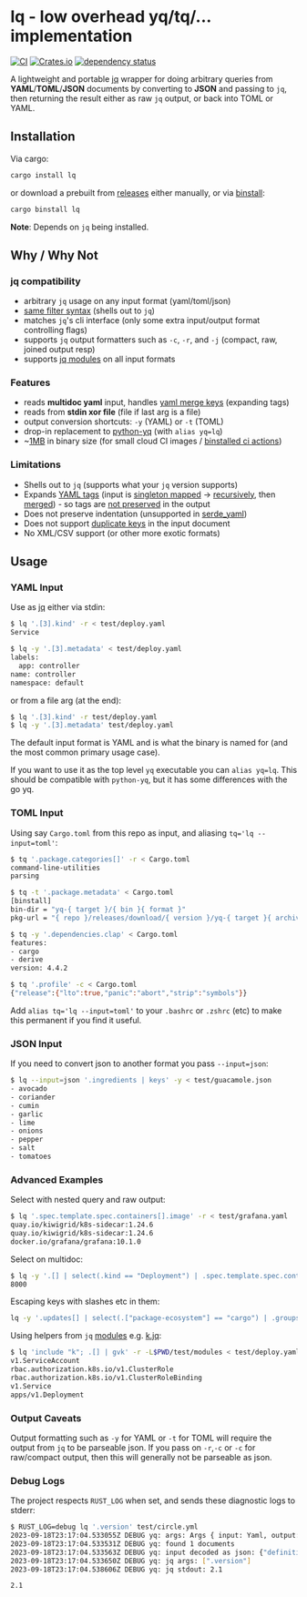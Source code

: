 # lq - low overhead yq/tq/... implementation
[![CI](https://github.com/clux/lq/actions/workflows/release.yml/badge.svg)](https://github.com/clux/lq/actions/workflows/release.yml)
[![Crates.io](https://img.shields.io/crates/v/lq.svg)](https://crates.io/crates/lq)
[![dependency status](https://deps.rs/repo/github/clux/lq/status.svg)](https://deps.rs/repo/github/clux/lq)

A lightweight and portable [jq](https://jqlang.github.io/jq/) wrapper for doing arbitrary queries from **YAML**/**TOML**/**JSON** documents by converting to **JSON** and passing to `jq`, then returning the result either as raw `jq` output, or back into TOML or YAML.

## Installation

Via cargo:

```sh
cargo install lq
```

or download a prebuilt from [releases](https://github.com/clux/lq/releases) either manually, or via [binstall](https://github.com/cargo-bins/cargo-binstall):

```sh
cargo binstall lq
```

**Note**: Depends on `jq` being installed.

## Why / Why Not

### jq compatibility

- arbitrary `jq` usage on any input format (yaml/toml/json)
- [same filter syntax](https://jqlang.github.io/jq/manual/#basic-filters) (shells out to `jq`)
- matches `jq`'s cli interface (only some extra input/output format controlling flags)
- supports `jq` output formatters such as `-c`, `-r`, and `-j` (compact, raw, joined output resp)
- supports [jq modules](https://jqlang.github.io/jq/manual/#modules) on all input formats

### Features

- reads __multidoc yaml__ input, handles [yaml merge keys](https://yaml.org/type/merge.html) (expanding tags)
- reads from __stdin xor file__ (file if last arg is a file)
- output conversion shortcuts: `-y` (YAML) or `-t` (TOML)
- drop-in replacement to [python-yq](https://kislyuk.github.io/yq/) (with `alias yq=lq`)
- ~[1MB](https://github.com/clux/lq/releases/latest) in binary size (for small cloud CI images / [binstalled ci actions](https://github.com/cargo-bins/cargo-binstall#faq))

### Limitations

- Shells out to `jq` (supports what your `jq` version supports)
- Expands [YAML tags](https://yaml.org/spec/1.2-old/spec.html#id2764295) (input is [singleton mapped](https://docs.rs/serde_yaml/latest/serde_yaml/with/singleton_map/index.html) -> [recursively](https://docs.rs/serde_yaml/latest/serde_yaml/with/singleton_map_recursive/index.html), then [merged](https://docs.rs/serde_yaml/latest/serde_yaml/value/enum.Value.html#method.apply_merge)) - so tags are [not preserved](https://github.com/clux/lq/issues/12) in the output
- Does not preserve indentation (unsupported in [serde_yaml](https://github.com/dtolnay/serde-yaml/issues/337))
- Does not support [duplicate keys](https://github.com/clux/lq/issues/14) in the input document
- No XML/CSV support (or other more exotic formats)

## Usage

### YAML Input

Use as [jq](https://jqlang.github.io/jq/tutorial/) either via stdin:

```sh
$ lq '.[3].kind' -r < test/deploy.yaml
Service

$ lq -y '.[3].metadata' < test/deploy.yaml
labels:
  app: controller
name: controller
namespace: default
```

or from a file arg (at the end):

```sh
$ lq '.[3].kind' -r test/deploy.yaml
$ lq -y '.[3].metadata' test/deploy.yaml
```

The default input format is YAML and is what the binary is named for (and the most common primary usage case).

If you want to use it as the top level `yq` executable you can `alias yq=lq`. This should be compatible with `python-yq`, but it has some differences with the go yq.

### TOML Input

Using say `Cargo.toml` from this repo as input, and aliasing `tq='lq --input=toml'`:

```sh
$ tq '.package.categories[]' -r < Cargo.toml
command-line-utilities
parsing

$ tq -t '.package.metadata' < Cargo.toml
[binstall]
bin-dir = "yq-{ target }/{ bin }{ format }"
pkg-url = "{ repo }/releases/download/{ version }/yq-{ target }{ archive-suffix }"

$ tq -y '.dependencies.clap' < Cargo.toml
features:
- cargo
- derive
version: 4.4.2

$ tq '.profile' -c < Cargo.toml
{"release":{"lto":true,"panic":"abort","strip":"symbols"}}
```

Add `alias tq='lq --input=toml'` to your `.bashrc` or `.zshrc` (etc) to make this permanent if you find it useful.

### JSON Input

If you need to convert json to another format you pass `--input=json`:

```sh
$ lq --input=json '.ingredients | keys' -y < test/guacamole.json
- avocado
- coriander
- cumin
- garlic
- lime
- onions
- pepper
- salt
- tomatoes
```

### Advanced Examples
Select with nested query and raw output:

```sh
$ lq '.spec.template.spec.containers[].image' -r < test/grafana.yaml
quay.io/kiwigrid/k8s-sidecar:1.24.6
quay.io/kiwigrid/k8s-sidecar:1.24.6
docker.io/grafana/grafana:10.1.0
```

Select on multidoc:

```sh
$ lq -y '.[] | select(.kind == "Deployment") | .spec.template.spec.containers[0].ports[0].containerPort' test/deploy.yaml
8000
```

Escaping keys with slashes etc in them:

```sh
lq -y '.updates[] | select(.["package-ecosystem"] == "cargo") | .groups' .github/dependabot.yml
```

Using helpers from `jq` [modules](https://jqlang.github.io/jq/manual/#modules) e.g. [k.jq](https://github.com/clux/lq/blob/main/test/modules/k.jq):

```sh
$ lq 'include "k"; .[] | gvk' -r -L$PWD/test/modules < test/deploy.yaml
v1.ServiceAccount
rbac.authorization.k8s.io/v1.ClusterRole
rbac.authorization.k8s.io/v1.ClusterRoleBinding
v1.Service
apps/v1.Deployment
```

### Output Caveats

Output formatting such as `-y` for YAML or `-t` for TOML will require the output from `jq` to be parseable json.
If you pass on `-r`,`-c` or `-c` for raw/compact output, then this will generally not be parseable as json.

### Debug Logs

The project respects `RUST_LOG` when set, and sends these diagnostic logs to stderr:

```sh
$ RUST_LOG=debug lq '.version' test/circle.yml
2023-09-18T23:17:04.533055Z DEBUG yq: args: Args { input: Yaml, output: Jq, yaml_output: false, toml_output: false, in_place: false, jq_query: ".version", file: Some("test/circle.yml"), compact_output: false, raw_output: false, join_output: false, modules: None }
2023-09-18T23:17:04.533531Z DEBUG yq: found 1 documents
2023-09-18T23:17:04.533563Z DEBUG yq: input decoded as json: {"definitions":{"filters":{"on_every_commit":{"tags":{"only":"/.*/"}},"on_tag":{"branches":{"ignore":"/.*/"},"tags":{"only":"/v[0-9]+(\\.[0-9]+)*/"}}},"steps":[{"step":{"command":"chmod a+w . && cargo build --release","name":"Build binary"}},{"step":{"command":"rustc --version; cargo --version; rustup --version","name":"Version information"}}]},"jobs":{"build":{"docker":[{"image":"clux/muslrust:stable"}],"environment":{"IMAGE_NAME":"lq"},"resource_class":"xlarge","steps":["checkout",{"run":{"command":"rustc --version; cargo --version; rustup --version","name":"Version information"}},{"run":{"command":"chmod a+w . && cargo build --release","name":"Build binary"}},{"run":"echo versions"}]},"release":{"docker":[{"image":"clux/muslrust:stable"}],"resource_class":"xlarge","steps":["checkout",{"run":{"command":"rustc --version; cargo --version; rustup --version","name":"Version information"}},{"run":{"command":"chmod a+w . && cargo build --release","name":"Build binary"}},{"upload":{"arch":"x86_64-unknown-linux-musl","binary_name":"${IMAGE_NAME}","source":"target/x86_64-unknown-linux-musl/release/${IMAGE_NAME}","version":"${CIRCLE_TAG}"}}]}},"version":2.1,"workflows":{"my_flow":{"jobs":[{"build":{"filters":{"tags":{"only":"/.*/"}}}},{"release":{"filters":{"branches":{"ignore":"/.*/"},"tags":{"only":"/v[0-9]+(\\.[0-9]+)*/"}}}}]},"version":2}}
2023-09-18T23:17:04.533650Z DEBUG yq: jq args: [".version"]
2023-09-18T23:17:04.538606Z DEBUG yq: jq stdout: 2.1

2.1
```
